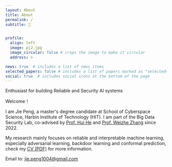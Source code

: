 ```yaml
---
layout: About
title: About
permalink: /
subtitle: 👾


profile:
  align: left
  image: pj2.jpg
  image_circular: false # crops the image to make it circular
  address: >

news: true  # includes a list of news items
selected_papers: false # includes a list of papers marked as "selected={true}"
social: true  # includes social icons at the bottom of the page
---
```


 Enthusiast for building Reliable and Security AI systems 

Welcome！

I am Jie Peng, a master's degree candidate at School of Cyberspace Science, Harbin Institute of Technology (HIT). I am part of the Big Data Security Lab, co-advised by [Prof. Hui He](http://homepage.hit.edu.cn/huihe) and [Prof. Weizhe Zhang](https://scholar.google.com/citations?user=GOQFn7sAAAAJ&hl=zh-CN) since 2022.

My research mainly focuses on reliable and interpretable machine learning, especially adversarial learning, backdoor learning and conformal prediction,
check my [CV (PDF)](https://jiepeng104.github.io/assets/pdf/cv.pdf) for more information.

Email to: jie.peng1004@gmail.com


